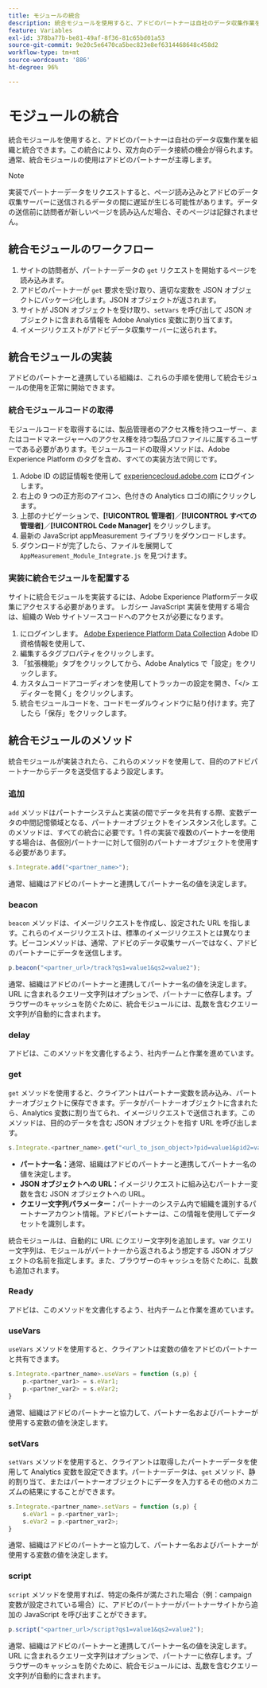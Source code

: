 ```yaml
---
title: モジュールの統合
description: 統合モジュールを使用すると、アドビのパートナーは自社のデータ収集作業を組織と統合できます。
feature: Variables
exl-id: 378ba77b-be81-49af-8f36-81c65bd01a53
source-git-commit: 9e20c5e6470ca5bec823e8ef6314468648c458d2
workflow-type: tm+mt
source-wordcount: '886'
ht-degree: 96%

---
```


# モジュールの統合

統合モジュールを使用すると、アドビのパートナーは自社のデータ収集作業を組織と統合できます。この統合により、双方向のデータ接続の機会が得られます。通常、統合モジュールの使用はアドビのパートナーが主導します。

>[!NOTE]
>
>実装でパートナーデータをリクエストすると、ページ読み込みとアドビのデータ収集サーバーに送信されるデータの間に遅延が生じる可能性があります。データの送信前に訪問者が新しいページを読み込んだ場合、そのページは記録されません。

## 統合モジュールのワークフロー

1. サイトの訪問者が、パートナーデータの `get` リクエストを開始するページを読み込みます。
2. アドビのパートナーが `get` 要求を受け取り、適切な変数を JSON オブジェクトにパッケージ化します。JSON オブジェクトが返されます。
3. サイトが JSON オブジェクトを受け取り、`setVars` を呼び出して JSON オブジェクトに含まれる情報を Adobe Analytics 変数に割り当てます。
4. イメージリクエストがアドビデータ収集サーバーに送られます。

## 統合モジュールの実装

アドビのパートナーと連携している組織は、これらの手順を使用して統合モジュールの使用を正常に開始できます。

### 統合モジュールコードの取得

モジュールコードを取得するには、製品管理者のアクセス権を持つユーザー、またはコードマネージャーへのアクセス権を持つ製品プロファイルに属するユーザーである必要があります。モジュールコードの取得メソッドは、Adobe Experience Platform のタグを含め、すべての実装方法で同じです。

1. Adobe ID の認証情報を使用して [experiencecloud.adobe.com](https://experiencecloud.adobe.com) にログインします。
1. 右上の 9 つの正方形のアイコン、色付きの Analytics ロゴの順にクリックします。
1. 上部のナビゲーションで、**[!UICONTROL 管理者]**／**[!UICONTROL すべての管理者]**／**[!UICONTROL Code Manager]** をクリックします。
1. 最新の JavaScript appMeasurement ライブラリをダウンロードします。
1. ダウンロードが完了したら、ファイルを展開して `AppMeasurement_Module_Integrate.js` を見つけます。

### 実装に統合モジュールを配置する

サイトに統合モジュールを実装するには、Adobe Experience Platformデータ収集にアクセスする必要があります。 レガシー JavaScript 実装を使用する場合は、組織の Web サイトソースコードへのアクセスが必要になります。

1. にログインします。 [Adobe Experience Platform Data Collection](https://experience.adobe.com/data-collection) Adobe ID 資格情報を使用して、
1. 編集するタグプロパティをクリックします。
1. 「拡張機能」タブをクリックしてから、Adobe Analytics で「設定」をクリックします。
1. カスタムコードアコーディオンを使用してトラッカーの設定を開き、「&lt;/> エディターを開く」をクリックします。
1. 統合モジュールコードを、コードモーダルウィンドウに貼り付けます。完了したら「保存」をクリックします。

## 統合モジュールのメソッド

統合モジュールが実装されたら、これらのメソッドを使用して、目的のアドビパートナーからデータを送受信するよう設定します。

### 追加

`add` メソッドはパートナーシステムと実装の間でデータを共有する際、変数データの中間記憶領域となる、パートナーオブジェクトをインスタンス化します。このメソッドは、すべての統合に必要です。1 件の実装で複数のパートナーを使用する場合は、各個別パートナーに対して個別のパートナーオブジェクトを使用する必要があります。

```JavaScript
s.Integrate.add("<partner_name>");
```

通常、組織はアドビのパートナーと連携してパートナー名の値を決定します。

### beacon

`beacon` メソッドは、イメージリクエストを作成し、設定された URL を指します。これらのイメージリクエストは、標準のイメージリクエストとは異なります。ビーコンメソッドは、通常、アドビのデータ収集サーバーではなく、アドビのパートナーにデータを送信します。

```JavaScript
p.beacon("<partner_url>/track?qs1=value1&qs2=value2");
```

通常、組織はアドビのパートナーと連携してパートナー名の値を決定します。URL に含まれるクエリー文字列はオプションで、パートナーに依存します。ブラウザーのキャッシュを防ぐために、統合モジュールには、乱数を含むクエリー文字列が自動的に含まれます。

### delay

アドビは、このメソッドを文書化するよう、社内チームと作業を進めています。

### get

`get` メソッドを使用すると、クライアントはパートナー変数を読み込み、パートナーオブジェクトに保存できます。データがパートナーオブジェクトに含まれたら、Analytics 変数に割り当てられ、イメージリクエストで送信されます。このメソッドは、目的のデータを含む JSON オブジェクトを指す URL を呼び出します。

```JavaScript
s.Integrate.<partner_name>.get("<url_to_json_object>?pid=value1&pid2=value2");
```

* **パートナー名：**&#x200B;通常、組織はアドビのパートナーと連携してパートナー名の値を決定します。
* **JSON オブジェクトへの URL：**&#x200B;イメージリクエストに組み込むパートナー変数を含む JSON オブジェクトへの URL。
* **クエリー文字列パラメーター：**&#x200B;パートナーのシステム内で組織を識別するパートナーアカウント情報。アドビパートナーは、この情報を使用してデータセットを識別します。

統合モジュールは、自動的に URL にクエリー文字列を追加します。var クエリー文字列は、モジュールがパートナーから返されるよう想定する JSON オブジェクトの名前を指定します。また、ブラウザーのキャッシュを防ぐために、乱数も追加されます。

### Ready

アドビは、このメソッドを文書化するよう、社内チームと作業を進めています。

### useVars

`useVars` メソッドを使用すると、クライアントは変数の値をアドビのパートナーと共有できます。

```JavaScript
s.Integrate.<partner_name>.useVars = function (s,p) {
    p.<partner_var1> = s.eVar1;
    p.<partner_var2> = s.eVar2;
}
```

通常、組織はアドビのパートナーと協力して、パートナー名およびパートナーが使用する変数の値を決定します。

### setVars

`setVars` メソッドを使用すると、クライアントは取得したパートナーデータを使用して Analytics 変数を設定できます。パートナーデータは、`get` メソッド、静的割り当て、またはパートナーオブジェクトにデータを入力するその他のメカニズムの結果にすることができます。

```JavaScript
s.Integrate.<partner_name>.setVars = function (s,p) {
    s.eVar1 = p.<partner_var1>;
    s.eVar2 = p.<partner_var2>;
}
```

通常、組織はアドビのパートナーと協力して、パートナー名およびパートナーが使用する変数の値を決定します。

### script

`script` メソッドを使用すれば、特定の条件が満たされた場合（例：campaign 変数が設定されている場合）に、アドビのパートナーがパートナーサイトから追加の JavaScript を呼び出すことができます。

```JavaScript
p.script("<partner_url>/script?qs1=value1&qs2=value2");
```

通常、組織はアドビのパートナーと連携してパートナー名の値を決定します。URL に含まれるクエリー文字列はオプションで、パートナーに依存します。ブラウザーのキャッシュを防ぐために、統合モジュールには、乱数を含むクエリー文字列が自動的に含まれます。
